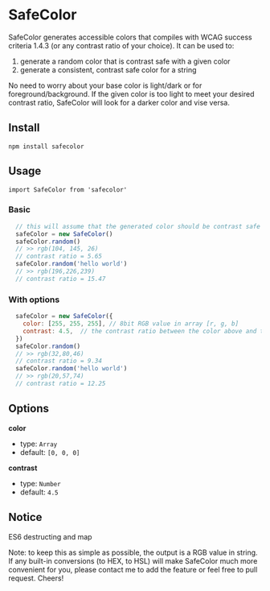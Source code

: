 # SafeColor
SafeColor generates accessible colors that compiles with WCAG success criteria 1.4.3 (or any contrast ratio of your choice).
It can be used to:

1. generate a random color that is contrast safe with a given color
2. generate a consistent, contrast safe color for a string

No need to worry about your base color is light/dark or for foreground/background. If the given color is too light to meet your desired contrast ratio, SafeColor will look for a darker color and vise versa.


## Install

`npm install safecolor`

## Usage

`import SafeColor from 'safecolor'`

### Basic

```javascript
  // this will assume that the generated color should be contrast safe (>= AA standard: 4.5) with black(rgb(0, 0, 0))
  safeColor = new SafeColor()
  safeColor.random()
  // >> rgb(104, 145, 26)
  // contrast ratio = 5.65
  safeColor.random('hello world')
  // >> rgb(196,226,239)
  // contrast ratio = 15.47
```
### With options

```javascript
  safeColor = new SafeColor({
    color: [255, 255, 255], // 8bit RGB value in array [r, g, b]
    contrast: 4.5,  // the contrast ratio between the color above and the generated color will be larger or equal to this
  })
  safeColor.random()
  // >> rgb(32,80,46)
  // contrast ratio = 9.34
  safeColor.random('hello world')
  // >> rgb(20,57,74)
  // contrast ratio = 12.25
```

## Options

**color**

- type: `Array`
- default: `[0, 0, 0]`

**contrast**

- type: `Number`
- default: `4.5`

## Notice
ES6 destructing and map

Note: to keep this as simple as possible, the output is a RGB value in string. If any built-in conversions (to HEX, to HSL) will make SafeColor much more convenient for you, please contact me to add the feature or feel free to pull request. Cheers!





